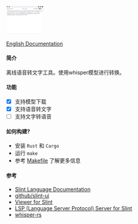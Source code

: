 <img src="./screenshot/vtbox.png" width="100"/>

[English Documentation](./README.md)

#### 简介
离线语音转文字工具。使用whisper模型进行转换。

#### 功能
- [x] 支持模型下载
- [x] 支持语音转文字
- [ ] 支持文字转语音

#### 如何构建?
- 安装 `Rust` 和 `Cargo`
- 运行 `make`
- 参考 [Makefile](./Makefile) 了解更多信息

#### 参考
- [Slint Language Documentation](https://slint-ui.com/releases/1.0.0/docs/slint/)
- [github/slint-ui](https://github.com/slint-ui/slint)
- [Viewer for Slint](https://github.com/slint-ui/slint/tree/master/tools/viewer)
- [LSP (Language Server Protocol) Server for Slint](https://github.com/slint-ui/slint/tree/master/tools/lsp)
- [whisper-rs](https://github.com/tazz4843/whisper-rs)
